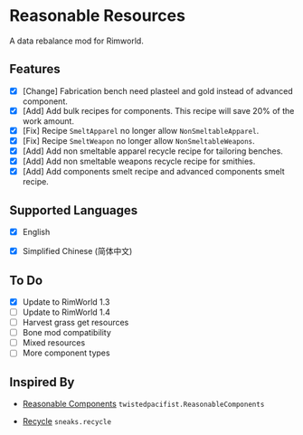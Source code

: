 # Reasonable Resources
A data rebalance mod for Rimworld.

## Features

- [x] [Change] Fabrication bench need plasteel and gold instead of advanced component.
- [x] [Add] Add bulk recipes for components. This recipe will save 20% of the work amount.
- [x] [Fix] Recipe `SmeltApparel` no longer allow `NonSmeltableApparel`.
- [x] [Fix] Recipe `SmeltWeapon`  no longer allow `NonSmeltableWeapons`.
- [x] [Add] Add non smeltable apparel recycle recipe for tailoring benches.
- [x] [Add] Add non smeltable  weapons recycle recipe for smithies.
- [x] [Add] Add components smelt recipe and advanced components smelt recipe.

## Supported Languages

- [x] English

- [x] Simplified Chinese (简体中文)

## To Do

- [x] Update to RimWorld 1.3
- [ ] Update to RimWorld 1.4
- [ ] Harvest grass get resources
- [ ] Bone mod compatibility
- [ ] Mixed resources
- [ ] More component types

## Inspired By

* [Reasonable Components](https://steamcommunity.com/sharedfiles/filedetails/?id=1542915888) `twistedpacifist.ReasonableComponents`

* [Recycle](https://steamcommunity.com/sharedfiles/filedetails/?id=1534883539) `sneaks.recycle`



